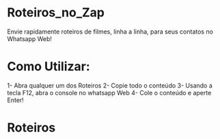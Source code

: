 # Roteiros_no_Zap
Envie rapidamente roteiros de filmes, linha a linha, para seus contatos no Whatsapp Web!

# Como Utilizar:
1- Abra qualquer um dos Roteiros
2- Copie todo o conteúdo
3- Usando a tecla F12, abra o console no whatsapp Web
4- Cole o conteúdo e aperte Enter!

# Roteiros
